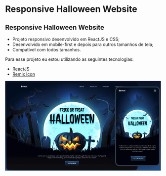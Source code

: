 # Responsive Halloween Website

## Responsive Halloween Website
- Projeto responsivo desenvolvido em ReactJS e CSS;
- Desenvolvido em mobile-first e depois para outros tamanhos de tela;
- Compatível com todos tamanhos.

Para esse projeto eu estou utilizando as seguintes tecnologias:
- [ReactJS](https://react.dev/learn)
- [Remix Icon](https://remixicon.com)

<img src="https://raw.githubusercontent.com/andrezadesousa/halloween-website/main/src/images/bg.png" />
